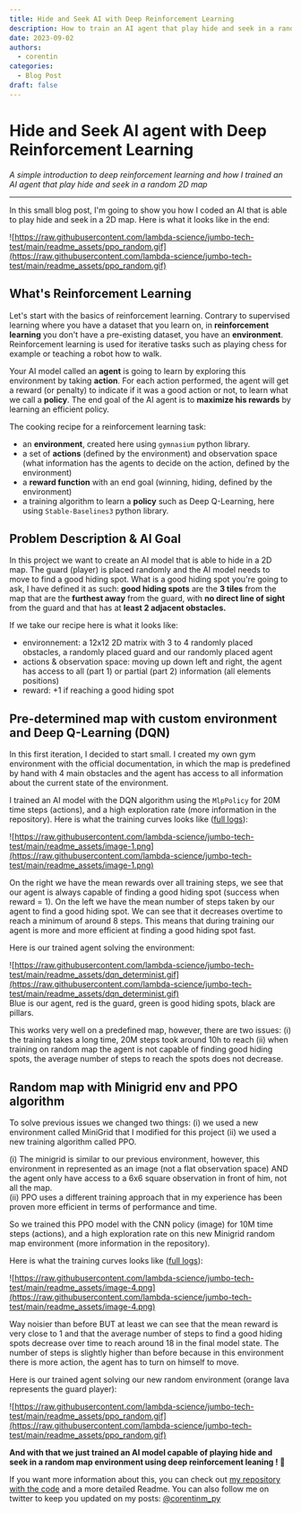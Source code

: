 ```yaml
---
title: Hide and Seek AI with Deep Reinforcement Learning
description: How to train an AI agent that play hide and seek in a random 2D map
date: 2023-09-02
authors:
  - corentin
categories:
  - Blog Post
draft: false
---
```


# Hide and Seek AI agent with Deep Reinforcement Learning

_A simple introduction to deep reinforcement learning and how I trained an AI agent that play hide and seek in a random 2D map_

<!-- more -->

---

In this small blog post, I'm going to show you how I coded an AI that is able to play hide and seek in a 2D map. Here is what it looks like in the end:

![https://raw.githubusercontent.com/lambda-science/jumbo-tech-test/main/readme_assets/ppo_random.gif](https://raw.githubusercontent.com/lambda-science/jumbo-tech-test/main/readme_assets/ppo_random.gif)

## What's Reinforcement Learning

Let's start with the basics of reinforcement learning. Contrary to supervised learning where you have a dataset that you learn on, in **reinforcement learning** you don't have a pre-existing dataset, you have an **environment**. Reinforcement learning is used for iterative tasks such as playing chess for example or teaching a robot how to walk.

Your AI model called an **agent** is going to learn by exploring this environment by taking **action**. For each action performed, the agent will get a reward (or penalty) to indicate if it was a good action or not, to learn what we call a **policy**. The end goal of the AI agent is to **maximize his rewards** by learning an efficient policy.

The cooking recipe for a reinforcement learning task:

- an **environment**, created here using `gymnasium` python library.
- a set of **actions** (defined by the environment) and observation space (what information has the agents to decide on the action, defined by the environment)
- a **reward function** with an end goal (winning, hiding, defined by the environment)
- a training algorithm to learn a **policy** such as Deep Q-Learning, here using `Stable-Baselines3` python library.

## Problem Description & AI Goal

In this project we want to create an AI model that is able to hide in a 2D map. The guard (player) is placed randomly and the AI model needs to move to find a good hiding spot. What is a good hiding spot you're going to ask, I have defined it as such: **good hiding spots** are the **3 tiles** from the map that are the **furthest away** from the guard, with **no direct line of sight** from the guard and that has at **least 2 adjacent obstacles.**

If we take our recipe here is what it looks like:

- environnement: a 12x12 2D matrix with 3 to 4 randomly placed obstacles, a randomly placed guard and our randomly placed agent
- actions & observation space: moving up down left and right, the agent has access to all (part 1) or partial (part 2) information (all elements positions)
- reward: +1 if reaching a good hiding spot

## Pre-determined map with custom environment and Deep Q-Learning (DQN)

In this first iteration, I decided to start small. I created my own gym environment with the official documentation, in which the map is predefined by hand with 4 main obstacles and the agent has access to all information about the current state of the environment.

I trained an AI model with the DQN algorithm using the `MlpPolicy` for 20M time steps (actions), and a high exploration rate (more information in the repository). Here is what the training curves looks like ([full logs](https://tensorboard.dev/experiment/71F5RvkkRO6lu03eC7y6gg)):

![https://raw.githubusercontent.com/lambda-science/jumbo-tech-test/main/readme_assets/image-1.png](https://raw.githubusercontent.com/lambda-science/jumbo-tech-test/main/readme_assets/image-1.png)

On the right we have the mean rewards over all training steps, we see that our agent is always capable of finding a good hiding spot (success when reward = 1). On the left we have the mean number of steps taken by our agent to find a good hiding spot. We can see that it decreases overtime to reach a minimum of around 8 steps. This means that during training our agent is more and more efficient at finding a good hiding spot fast.

Here is our trained agent solving the environment:

![https://raw.githubusercontent.com/lambda-science/jumbo-tech-test/main/readme_assets/dqn_determinist.gif](https://raw.githubusercontent.com/lambda-science/jumbo-tech-test/main/readme_assets/dqn_determinist.gif)  
Blue is our agent, red is the guard, green is good hiding spots, black are pillars.

This works very well on a predefined map, however, there are two issues: (i) the training takes a long time, 20M steps took around 10h to reach (ii) when training on random map the agent is not capable of finding good hiding spots, the average number of steps to reach the spots does not decrease.

## Random map with Minigrid env and PPO algorithm

To solve previous issues we changed two things: (i) we used a new environment called MiniGrid that I modified for this project (ii) we used a new training algorithm called PPO.

(i) The minigrid is similar to our previous environment, however, this environment in represented as an image (not a flat observation space) AND the agent only have access to a 6x6 square observation in front of him, not all the map.  
(ii) PPO uses a different training approach that in my experience has been proven more efficient in terms of performance and time.

So we trained this PPO model with the CNN policy (image) for 10M time steps (actions), and a high exploration rate on this new Minigrid random map environment (more information in the repository).

Here is what the training curves looks like ([full logs](https://tensorboard.dev/experiment/71F5RvkkRO6lu03eC7y6gg)):

![https://raw.githubusercontent.com/lambda-science/jumbo-tech-test/main/readme_assets/image-4.png](https://raw.githubusercontent.com/lambda-science/jumbo-tech-test/main/readme_assets/image-4.png)

Way noisier than before BUT at least we can see that the mean reward is very close to 1 and that the average number of steps to find a good hiding spots decrease over time to reach around 18 in the final model state. The number of steps is slightly higher than before because in this environment there is more action, the agent has to turn on himself to move.

Here is our trained agent solving our new random environment (orange lava represents the guard player):

![https://raw.githubusercontent.com/lambda-science/jumbo-tech-test/main/readme_assets/ppo_random.gif](https://raw.githubusercontent.com/lambda-science/jumbo-tech-test/main/readme_assets/ppo_random.gif)

**And with that we just trained an AI model capable of playing hide and seek in a random map environment using deep reinforcement leaning ! 🥳**

If you want more information about this, you can check out [my repository with the code](https://github.com/lambda-science/jumbo-tech-test) and a more detailed Readme. You can also follow me on twitter to keep you updated on my posts: [@corentinm_py](https://twitter.com/corentinm_py)
